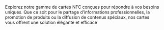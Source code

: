 ---
---

Explorez notre gamme de cartes NFC conçues pour répondre à vos besoins uniques.
Que ce soit pour le partage d'informations professionnelles, la promotion de produits ou la diffusion de contenus spéciaux, nos cartes vous offrent une solution élégante et efficace
